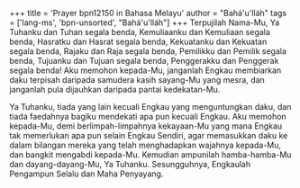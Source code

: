 +++
title = 'Prayer bpn12150 in Bahasa Melayu'
author = "Bahá'u'lláh"
tags = ['lang-ms', 'bpn-unsorted', "Bahá'u'lláh"]
+++
Terpujilah Nama-Mu, Ya Tuhanku dan Tuhan segala benda, Kemuliaanku dan Kemuliaan segala benda, Hasratku dan Hasrat segala benda, Kekuatanku dan Kekuatan segala benda, Rajaku dan Raja segala benda, Pemilikku dan Pemilik segala benda, Tujuanku dan Tujuan segala benda, Penggerakku dan Penggerak segala benda! Aku memohon kepada-Mu, janganlah Engkau membiarkan daku terpisah daripada samudera kasih sayang-Mu yang mesra, dan janganlah pula dijauhkan daripada pantai kedekatan-Mu.

Ya Tuhanku, tiada yang lain kecuali Engkau yang menguntungkan daku, dan tiada faedahnya bagiku mendekati apa pun kecuali Engkau. Aku memohon kepada-Mu, demi berlimpah-limpahnya kekayaan-Mu yang mana Engkau tak memerlukan apa pun selain Engkau Sendiri, agar memasukkan daku ke dalam bilangan mereka yang telah menghadapkan wajahnya kepada-Mu, dan bangkit mengabdi kepada-Mu. Kemudian ampunilah hamba-hamba-Mu dan dayang-dayang-Mu, Ya Tuhanku. Sesungguhnya, Engkaulah Pengampun Selalu dan Maha Penyayang.
